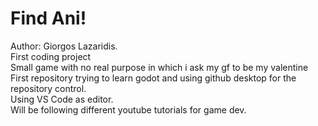 # Find Ani!
 Author: Giorgos Lazaridis. <br />
 First coding project <br />
 Small game with no real purpose in which i ask my gf to be my valentine <br />
 First repository trying to learn godot and using github desktop for the repository control. <br />
 Using VS Code as editor. <br />
 Will be following different youtube tutorials for game dev. <br />
